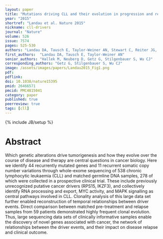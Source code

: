 ```yaml
---
layout: paper
title: "Mutations driving CLL and their evolution in progression and relapse"
year: "2015"
shortref: "Landau et al. Nature 2015"
nickname: cll-drivers
journal: "Nature"
volume: 526
issue: 7574
pages: 525-530
authors: "Landau DA, Tausch E, Taylor-Weiner AN, Stewart C, Reiter JG, Bahlo J, Kluth S, Bozic I, Lawrence M, Böttcher S, Carter SL, Cibulskis K, Mertens D, Sougnez CL, Rosenberg M, Hess JM, Edelmann J, Kless S, Kneba M, Ritgen M, Fink A, Fischer K, Gabriel S, Lander ES, Nowak MA, Döhner H, Hallek M, Neuberg D, Getz G, Stilgenbauer S, Wu CJ"
first_authors:  "Landau DA, Tausch E, Taylor-Weiner AN"
senior_authors: "Hallek M, Neuberg D, Getz G, Stilgenbauer S, Wu CJ"
corresponding_authors: "Getz G, Stilgenbauer S, Wu CJ"
image: /assets/images/papers/Landau2015_Fig1.png
pdf:
pdflink:
doi: 10.1038/nature15395
pmid: 26466571
pmcid: PMC4815041
category: paper
published: true
peerreview: true
tags: [cll]
---
```

{% include JB/setup %}

# Abstract

Which genetic alterations drive tumorigenesis and how they evolve over the course of disease and therapy are central questions in cancer biology. Here we identify 44 recurrently mutated genes and 11 recurrent somatic copy number variations through whole-exome sequencing of 538 chronic lymphocytic leukaemia (CLL) and matched germline DNA samples, 278 of which were collected in a prospective clinical trial. These include previously unrecognized putative cancer drivers (RPS15, IKZF3), and collectively identify RNA processing and export, MYC activity, and MAPK signalling as central pathways involved in CLL. Clonality analysis of this large data set further enabled reconstruction of temporal relationships between driver events. Direct comparison between matched pre-treatment and relapse samples from 59 patients demonstrated highly frequent clonal evolution. Thus, large sequencing data sets of clinically informative samples enable the discovery of novel genes associated with cancer, the network of relationships between the driver events, and their impact on disease relapse and clinical outcome.
